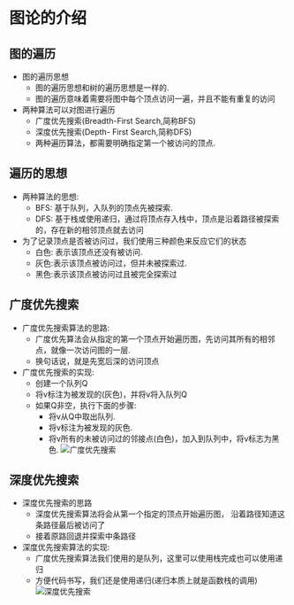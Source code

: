 # 图论的介绍
## 图的遍历
* 图的遍历思想
  * 图的遍历思想和树的遍历思想是一样的.
  * 图的遍历意味着需要将图中每个顶点访问一遍，并且不能有重复的访问
* 两种算法可以对图进行遍历
  * 广度优先搜索(Breadth-First Search,简称BFS)
  * 深度优先搜索(Depth- First Search,简称DFS)
  * 两种遍历算法，都需要明确指定第一个被访问的顶点.
## 遍历的思想
* 两种算法的思想:
  * BFS: 基于队列，入队列的顶点先被探索.
  * DFS: 基于栈或使用递归，通过将顶点存入栈中，顶点是沿着路径被探索的，存在新的相邻顶点就去访问
* 为了记录顶点是否被访问过，我们使用三种颜色来反应它们的状态
  * 白色: 表示该顶点还没有被访问.
  * 灰色:表示该顶点被访问过，但并未被探索过.
  * 黑色:表示该顶点被访问过且被完全探索过
## 广度优先搜索
* 广度优先搜索算法的思路:
  * 广度优先算法会从指定的第一个顶点开始遍历图，先访问其所有的相邻点，就像一次访问图的一层.
  * 换句话说，就是先宽后深的访问顶点
* 广度优先搜索的实现:
  * 创建一个队列Q
  * 将v标注为被发现的(灰色)，并将v将入队列Q
  * 如果Q非空，执行下面的步骤:
    * 将v从Q中取出队列.
    * 将v标注为被发现的灰色.
    * 将v所有的未被访问过的邻接点(白色)，加入到队列中，将v标志为黑色.
![广度优先搜索](https://gitee.com/MrFlySand/Other/raw/master/Material/Image/Algorithm/9-01-P01.png)    
## 深度优先搜索
* 深度优先搜索的思路
  * 深度优先搜索算法将会从第一个指定的顶点开始遍历图， 沿着路径知道这条路径最后被访问了
  * 接着原路回退并探索中条路径
* 深度优先搜索算法的实现:
  * 广度优先搜索算法我们使用的是队列，这里可以使用栈完成也可以使用递归
  * 方便代码书写，我们还是使用递归(递归本质上就是函数栈的调用)
![深度优先搜索](https://gitee.com/MrFlySand/Other/raw/master/Material/Image/Algorithm/9-01-P02.png)    
